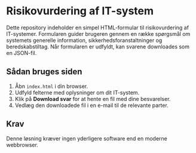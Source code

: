 # Risikovurdering af IT-system

Dette repository indeholder en simpel HTML-formular til risikovurdering af IT-systemer. Formularen guider brugeren gennem en række spørgsmål om systemets generelle information, sikkerhedsforanstaltninger og beredskabstiltag. Når formularen er udfyldt, kan svarene downloades som en JSON-fil.

## Sådan bruges siden

1. Åbn `index.html` i din browser.
2. Udfyld felterne med oplysninger om dit IT-system.
3. Klik på **Download svar** for at hente en fil med dine besvarelser.
4. Vedlæg den downloadede fil i en e-mail til de relevante parter.

## Krav

Denne løsning kræver ingen yderligere software end en moderne webbrowser.

